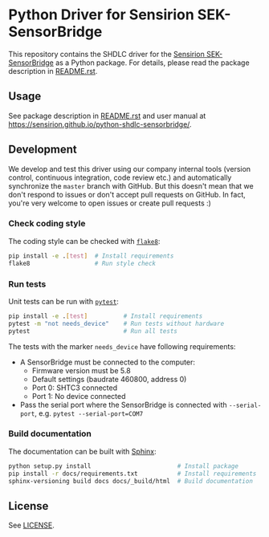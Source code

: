# Python Driver for Sensirion SEK-SensorBridge

This repository contains the SHDLC driver for the
[Sensirion SEK-SensorBridge](https://www.sensirion.com/sek-sensorbridge/)
as a Python package. For details, please read the package description in
[README.rst](README.rst).

## Usage

See package description in [README.rst](README.rst) and user manual at
https://sensirion.github.io/python-shdlc-sensorbridge/.

## Development

We develop and test this driver using our company internal tools (version
control, continuous integration, code review etc.) and automatically
synchronize the `master` branch with GitHub. But this doesn't mean that we
don't respond to issues or don't accept pull requests on GitHub. In fact,
you're very welcome to open issues or create pull requests :)

### Check coding style

The coding style can be checked with [`flake8`](http://flake8.pycqa.org/):

```bash
pip install -e .[test]  # Install requirements
flake8                  # Run style check
```

### Run tests

Unit tests can be run with [`pytest`](https://pytest.org/):

```bash
pip install -e .[test]          # Install requirements
pytest -m "not needs_device"    # Run tests without hardware
pytest                          # Run all tests
```

The tests with the marker `needs_device` have following requirements:

- A SensorBridge must be connected to the computer:
  - Firmware version must be 5.8
  - Default settings (baudrate 460800, address 0)
  - Port 0: SHTC3 connected
  - Port 1: No device connected
- Pass the serial port where the SensorBridge is connected with `--serial-port`,
  e.g. `pytest --serial-port=COM7`


### Build documentation

The documentation can be built with [Sphinx](http://www.sphinx-doc.org/):

```bash
python setup.py install                        # Install package
pip install -r docs/requirements.txt           # Install requirements
sphinx-versioning build docs docs/_build/html  # Build documentation
```

## License

See [LICENSE](LICENSE).
